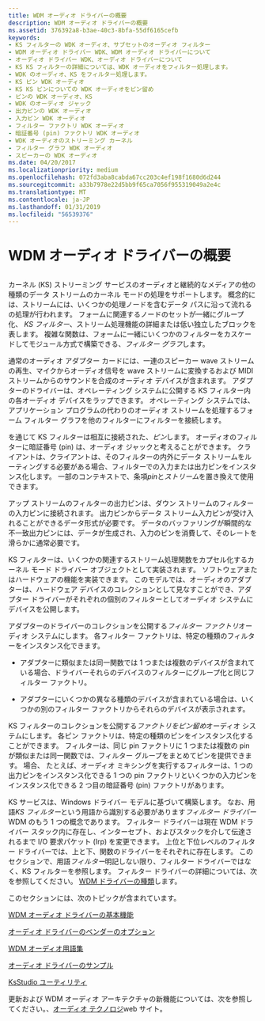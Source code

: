 ```yaml
---
title: WDM オーディオ ドライバーの概要
description: WDM オーディオ ドライバーの概要
ms.assetid: 376392a8-b3ae-40c3-8bfa-55df6165cefb
keywords:
- KS フィルターの WDK オーディオ、サブセットのオーディオ フィルター
- WDM オーディオ ドライバー WDK、WDM オーディオ ドライバーについて
- オーディオ ドライバー WDK、オーディオ ドライバーについて
- KS KS フィルターの詳細については、WDK オーディオをフィルター処理します。
- WDK のオーディオ、KS をフィルター処理します。
- KS ピン WDK オーディオ
- KS KS ピンについての WDK オーディオをピン留め
- ピンの WDK オーディオ、KS
- WDK のオーディオ ジャック
- 出力ピンの WDK オーディオ
- 入力ピン WDK オーディオ
- フィルター ファクトリ WDK オーディオ
- 暗証番号 (pin) ファクトリ WDK オーディオ
- WDK オーディオのストリーミング カーネル
- フィルター グラフ WDK オーディオ
- スピーカーの WDK オーディオ
ms.date: 04/20/2017
ms.localizationpriority: medium
ms.openlocfilehash: 072fd3aba8cabda67cc203c4ef198f1680d6d244
ms.sourcegitcommit: a33b7978e22d5bb9f65ca7056f955319049a2e4c
ms.translationtype: MT
ms.contentlocale: ja-JP
ms.lasthandoff: 01/31/2019
ms.locfileid: "56539376"
---
```

# <a name="introduction-to-wdm-audio-drivers"></a>WDM オーディオ ドライバーの概要


## <span id="introduction_to_wdm_audio_drivers"></span><span id="INTRODUCTION_TO_WDM_AUDIO_DRIVERS"></span>


カーネル (KS) ストリーミング サービスのオーディオと継続的なメディアの他の種類のデータ ストリームのカーネル モードの処理をサポートします。 概念的には、ストリームには、いくつかの処理ノードを含むデータ パスに沿って流れるの処理が行われます。 フォームに関連するノードのセットが一緒にグループ化、 *KS フィルター*、ストリーム処理機能の詳細または低い独立したブロックを表します。 複雑な関数は、フォームに一緒にいくつかのフィルターをカスケードしてモジュール方式で構築できる、*フィルター グラフ*します。

通常のオーディオ アダプター カードには、一連のスピーカー wave ストリームの再生、マイクからオーディオ信号を wave ストリームに変換するおよび MIDI ストリームからのサウンドを合成のオーディオ デバイスが含まれます。 アダプターのドライバーは、オペレーティング システムに公開する KS フィルター内の各オーディオ デバイスをラップできます。 オペレーティング システムでは、アプリケーション プログラムの代わりのオーディオ ストリームを処理するフォーム フィルター グラフを他のフィルターにフィルターを接続します。

を通じて KS フィルターは相互に接続された、*ピン*します。 オーディオのフィルターに暗証番号 (pin) は、オーディオ ジャックと考えることができます。 クライアントは、クライアントは、そのフィルターの内外にデータ ストリームをルーティングする必要がある場合、フィルターでの入力または出力ピンをインスタンス化します。 一部のコンテキストで、条項*pin*と*ストリーム*を置き換えて使用できます。

アップ ストリームのフィルターの出力ピンは、ダウン ストリームのフィルターの入力ピンに接続されます。 出力ピンからデータ ストリーム入力ピンが受け入れることができるデータ形式が必要です。 データのバッファリングが瞬間的な不一致出力ピンには、データが生成され、入力のピンを消費して、そのレートを滑らかに通常必要です。

KS フィルターは、いくつかの関連するストリーム処理関数をカプセル化するカーネル モード ドライバー オブジェクトとして実装されます。 ソフトウェアまたはハードウェアの機能を実装できます。 このモデルでは、オーディオのアダプターは、ハードウェア デバイスのコレクションとして見なすことができ、アダプター ドライバーがそれぞれの個別のフィルターとしてオーディオ システムにデバイスを公開します。

アダプターのドライバーのコレクションを公開する*フィルター ファクトリ*オーディオ システムにします。 各フィルター ファクトリは、特定の種類のフィルターをインスタンス化できます。

-   アダプターに類似または同一関数では 1 つまたは複数のデバイスが含まれている場合、ドライバーそれらのデバイスのフィルターにグループ化と同じフィルター ファクトリ。

-   アダプターにいくつかの異なる種類のデバイスが含まれている場合は、いくつかの別のフィルター ファクトリからそれらのデバイスが表示されます。

KS フィルターのコレクションを公開する*ファクトリをピン留め*オーディオ システムにします。 各ピン ファクトリは、特定の種類のピンをインスタンス化することができます。 フィルターは、同じ pin ファクトリに 1 つまたは複数の pin が類似または同一関数では、フィルター グループをまとめてピンを提供できます。 場合、 たとえば、オーディオ ミキシングを実行するフィルターは、1 つの出力ピンをインスタンス化できる 1 つの pin ファクトリといくつかの入力ピンをインスタンス化できる 2 つ目の暗証番号 (pin) ファクトリがあります。

KS サービスは、Windows ドライバー モデルに基づいて構築します。 なお、用語*KS フィルター*という用語から識別する必要があります*フィルター ドライバー*WDM のもう 1 つの概念であります。 フィルター ドライバーは現在 WDM ドライバー スタック内に存在し、インターセプト、およびスタックを介して伝達されるまで I/O 要求パケット (Irp) を変更できます。 上位と下位レベルのフィルター ドライバーでは、上と下、関数のドライバーをそれぞれに存在します。 このセクションで、用語*フィルター*明記しない限り、フィルター ドライバーではなく、KS フィルターを参照します。 フィルター ドライバーの詳細については、次を参照してください。 [WDM ドライバーの種類](https://msdn.microsoft.com/library/windows/hardware/ff564862)します。

このセクションには、次のトピックが含まれています。

[WDM オーディオ ドライバーの基本機能](basic-functions-of-a-wdm-audio-driver.md)

[オーディオ ドライバーのベンダーのオプション](vendor-audio-driver-options.md)

[WDM オーディオ用語集](wdm-audio-terminology.md)

[オーディオ ドライバーのサンプル](sample-audio-drivers.md)

[KsStudio ユーティリティ](ksstudio-utility.md)

更新および WDM オーディオ アーキテクチャの新機能については、次を参照してください。、[オーディオ テクノロジ](https://go.microsoft.com/fwlink/p/?linkid=8751)web サイト。

 

 




